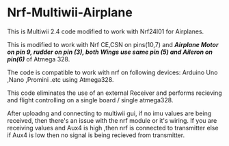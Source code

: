 # Nrf-Multiwii-Airplane
This is Multiwii 2.4 code modified to work with Nrf24l01 for Airplanes.

This is modified to work with Nrf CE,CSN on pins(10,7) and ***Airplane Motor on pin 9,
rudder on pin (3), both Wings use same pin (5) and Aileron on pin(6)*** of Atmega 328.

The code is compatible to work with nrf on following devices:
Arduino Uno ,Nano ,Promini .etc using Atmega328.

This code eliminates the use of an external Receiver and performs recieving and flight controlling on 
a single board / single atmega328.

After uploadng and connecting to multiwii gui, if no imu values are being received,
then there's an issue with the nrf module or it's wiring.
If you are receiving values and Aux4 is high ,then nrf is connected to transmitter 
else if Aux4 is low then no signal is being recieved from transmitter.
